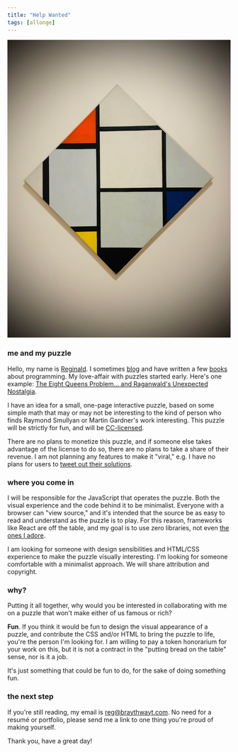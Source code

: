 ```yaml
---
title: "Help Wanted"
tags: [allonge]
---
```


![Piet Mondrian - Tableau No. IV; Lozenge Composition (1924/1925)](/assets/images/tableau-iv.jpg)

### me and my puzzle

Hello, my name is [Reginald](http://raganwald.com). I sometimes [blog](http://raganwald.com) and have written a few [books](https://leanpub.com/u/raganwald) about programming. My love-affair with puzzles started early. Here's one example: [The Eight Queens Problem... and Raganwald's Unexpected Nostalgia](/2018/08/03/eight-queens.html).

I have an idea for a small, one-page interactive puzzle, based on some simple math that may or may not be interesting to the kind of person who finds Raymond Smullyan or Martin Gardner's work interesting. This puzzle will be strictly for fun, and will be [CC-licensed](http://creativecommons.org).

There are no plans to monetize this puzzle, and if someone else takes advantage of the license to do so, there are no plans to take a share of their revenue. I am not planning any features to make it "viral," e.g. I have no plans for users to [tweet out their solutions](https://www.powerlanguage.co.uk/wordle/).

### where you come in

I will be responsible for the JavaScript that operates the puzzle. Both the visual experience and the code behind it to be minimalist. Everyone with a browser can "view source," and it's intended that the source be as easy to read and understand as the puzzle is to play. For this reason, frameworks like React are off the table, and my goal is to use zero libraries, not even [the ones I adore](https://ramdajs.com).

I am looking for someone with design sensibilities and HTML/CSS experience to make the puzzle visually interesting. I'm looking for someone comfortable with a minimalist approach. We will share attribution and copyright.

### why?

Putting it all together, why would you be interested in collaborating with me on a puzzle that won't make either of us famous or rich?

**Fun**. If you think it would be fun to design the visual appearance of a puzzle, and contribute the CSS and/or HTML to bring the puzzle to life, you're the person I'm looking for. I am willing to pay a token honorarium for your work on this, but it is not a contract in the "putting bread on the table" sense, nor is it a job.

It's just something that could be fun to do, for the sake of doing something fun.


### the next step

If you're still reading, my email is reg@braythwayt.com. No need for a resumé or portfolio, please send me a link to one thing you're proud of making yourself.

Thank you, have a great day!